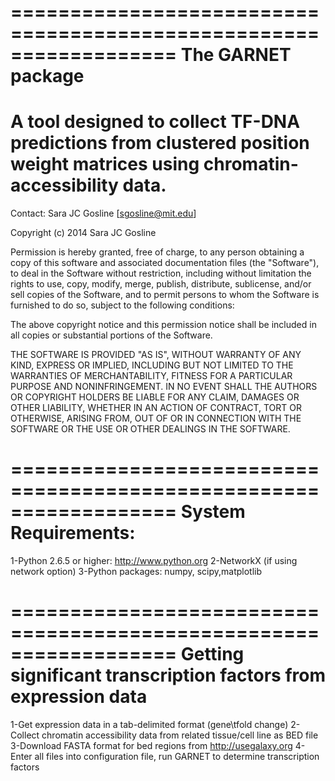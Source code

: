 ==================================================================
The GARNET package 
==================================================================
A tool designed to collect TF-DNA predictions from clustered position weight matrices using chromatin-accessibility data. 
==================================================================
Contact: Sara JC Gosline [sgosline@mit.edu]


Copyright (c) 2014 Sara JC Gosline


Permission is hereby granted, free of charge, to any person obtaining a copy of this software and associated documentation files (the "Software"), to deal in the Software without restriction, including without limitation the rights to use, copy, modify, merge, publish, distribute, sublicense, and/or sell copies of the Software, and to permit persons to whom the Software is furnished to do so, subject to the following conditions:

The above copyright notice and this permission notice shall be included in all copies or substantial portions of the Software.

THE SOFTWARE IS PROVIDED "AS IS", WITHOUT WARRANTY OF ANY KIND, EXPRESS OR
IMPLIED, INCLUDING BUT NOT LIMITED TO THE WARRANTIES OF MERCHANTABILITY, FITNESS
FOR A PARTICULAR PURPOSE AND NONINFRINGEMENT. IN NO EVENT SHALL THE AUTHORS OR
COPYRIGHT HOLDERS BE LIABLE FOR ANY CLAIM, DAMAGES OR OTHER LIABILITY, WHETHER
IN AN ACTION OF CONTRACT, TORT OR OTHERWISE, ARISING FROM, OUT OF OR IN
CONNECTION WITH THE SOFTWARE OR THE USE OR OTHER DEALINGS IN THE SOFTWARE.

==================================================================
System Requirements:
==================================================================
1-Python 2.6.5 or higher: http://www.python.org
2-NetworkX (if using network option)
3-Python packages: numpy, scipy,matplotlib

==================================================================
Getting significant transcription factors from expression data
==================================================================
1-Get expression data in a tab-delimited format (gene\tfold change)
2-Collect chromatin accessibility data from related tissue/cell line as BED file
3-Download FASTA format for bed regions from http://usegalaxy.org
4-Enter all files into configuration file, run GARNET to determine transcription factors

